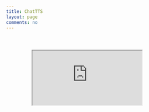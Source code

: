 ```yaml
---
title: ChatTTS
layout: page
comments: no
---
```

<iframe style="margin-top:2.75em; margin-bottom:100px; margin-right:5em; margin-left:5em;" src="https://b.deembear.top"></iframe>
